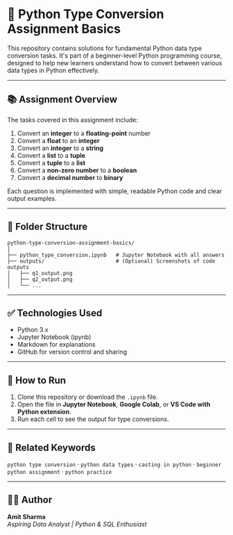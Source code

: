 # 🐍 Python Type Conversion Assignment Basics

This repository contains solutions for fundamental Python data type conversion tasks. It's part of a beginner-level Python programming course, designed to help new learners understand how to convert between various data types in Python effectively.

---

## 📚 Assignment Overview

The tasks covered in this assignment include:

1. Convert an **integer** to a **floating-point** number  
2. Convert a **float** to an **integer**  
3. Convert an **integer** to a **string**  
4. Convert a **list** to a **tuple**  
5. Convert a **tuple** to a **list**  
6. Convert a **non-zero number** to a **boolean**  
7. Convert a **decimal number** to **binary**

Each question is implemented with simple, readable Python code and clear output examples.

---

## 📁 Folder Structure

```
python-type-conversion-assignment-basics/
│
├── python_type_conversion.ipynb   # Jupyter Notebook with all answers
├── outputs/                       # (Optional) Screenshots of code outputs
│   ├── q1_output.png
│   ├── q2_output.png
│   └── ...
```

---

## ✅ Technologies Used

- Python 3.x  
- Jupyter Notebook (ipynb)  
- Markdown for explanations  
- GitHub for version control and sharing  

---

## 🚀 How to Run

1. Clone this repository or download the `.ipynb` file.
2. Open the file in **Jupyter Notebook**, **Google Colab**, or **VS Code with Python extension**.
3. Run each cell to see the output for type conversions.

---

## 🔗 Related Keywords

`python type conversion` · `python data types` · `casting in python` · `beginner python assignment` · `python practice`

---

## 🙋‍♂️ Author

**Amit Sharma**  
*Aspiring Data Analyst | Python & SQL Enthusiast*
